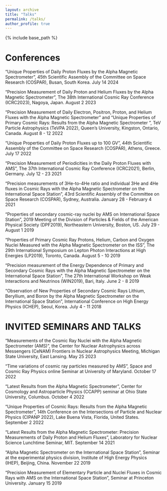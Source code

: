 ```yaml
---
layout: archive
title: "Talks"
permalink: /talks/
author_profile: true
---
```


{% include base_path %}

Conferences
======
“Unique Properties of Daily Proton Fluxes by the Alpha Magnetic Spectrometer”, 45th Scientific Assembly of the Committee on Space Research (COSPAR), Busan, South Korea. July 14 2024

“Precision Measurement of Daily Proton and Helium Fluxes by the Alpha Magnetic Spectrometer”, The 38th International Cosmic Ray Conference (ICRC2023), Nagoya, Japan. August 2 2023

“Precision Measurement of Daily Electron, Positron, Proton, and Helium Fluxes with the Alpha Magnetic Spectrometer” and “Unique Properties of Primary Cosmic Rays: Results from the Alpha Magnetic Spectrometer ”, TeV Particle Astrophysics (TeVPA 2022), Queen’s University, Kingston, Ontario, Canada. August 8 - 12 2022

“Unique Properties of Daily Proton Fluxes up to 100 GV”, 44th Scientific Assembly of the Committee on Space Research (COSPAR), Athens, Greece. July 17 2022

“Precision Measurement of Periodicities in the Daily Proton Fluxes with AMS”, The 37th International Cosmic Ray Conference (ICRC2021), Berlin, Germany. July 12 - 23 2021

“Precision measurements of 3He-to-4He ratio and individual 3He and 4He fluxes in Cosmic Rays with the Alpha Magnetic Spectrometer on the International Space Station”, 43rd Scientific Assembly of the Committee on Space Research (COSPAR), Sydney, Australia. January 28 - February 4 2021

“Properties of secondary cosmic-ray nuclei by AMS on International Space Station”, 2019 Meeting of the Division of Particles & Fields of the American Physical Society (DPF2019), Northeastern University, Boston, US. July 29 - August 1 2019

“Properties of Primary Cosmic Ray Protons, Helium, Carbon and Oxygen Nuclei Measured with the Alpha Magnetic Spectrometer on the ISS”, The 29th International Symposium on Lepton Photon Interactions at High Energies (LP2019), Toronto, Canada. August 5 - 10 2019

“Precision measurement of the Energy Dependence of Primary and Secondary Cosmic Rays with the Alpha Magnetic Spectrometer on the International Space Station”, The 27th International Workshop on Weak Interactions and Neutrinos (WIN2019), Bari, Italy. June 2 - 8 2019

“Observation of New Properties of Secondary Cosmic Rays Lithium, Beryllium, and Boron by the Alpha Magnetic Spectrometer on the International Space Station”, International Conference on High Energy Physics (ICHEP), Seoul, Korea. July 4 - 11 2018


INVITED SEMINARS AND TALKS
======
“Measurements of the Cosmic Ray Nuclei with the Alpha Magnetic Spectrometer (AMS)”, the Center for Nuclear Astrophysics across Messengers (CeNAM) Frontiers in Nuclear Astrophysics Meeting, Michigan State University, East Lansing. May 25 2023

“Time variations of cosmic ray particles measured by AMS”, Space and Cosmic Ray Physics online Seminar at University of Maryland. October 17 2022

“Latest Results from the Alpha Magnetic Spectrometer”, Center for Cosmology and Astroparticle Physics (CCAPP) seminar at Ohio State University, Columbus. October 4 2022

“Unique Properties of Cosmic Rays: Results from the Alpha Magnetic Spectrometer”, 14th Conference on the Intersections of Particle and Nuclear Physics (CIPANP 2022), Lake Buena Vista, Florida, United States. September 2 2022

“Latest Results from the Alpha Magnetic Spectrometer: Precision Measurements of Daily Proton and Helium Fluxes”, Laboratory for Nuclear Science Lunchtime Seminar, MIT. September 14 2021

“Alpha Magnetic Spectrometer on the International Space Station”, Seminar at the experimental physics division, Institute of High Energy Physics (IHEP), Beijing, China. November 22 2019

“Precision Measurement of Elementary Particle and Nuclei Fluxes in Cosmic Rays with AMS on the International Space Station”, Seminar at Princeton University. January 15 2019
  
